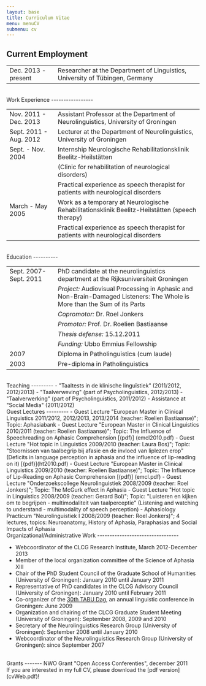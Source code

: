 ```yaml
---
layout: base
title: Curriculum Vitae
menu: menuCV
submenu: cv
---
```



Current Employment
------------------

<table width='100%'><tbody>
<tr>
<td style='text-align: left;' width='25%'>Dec. 2013 - present</td>
<td style='text-align: left;'>Researcher at the Department of Linguistics, University of T&uuml;bingen, Germany</td></tr>  

</tbody></table>

<br>
Work Experience
-----------------


<table width='100%'><tbody>
<tr>
<td style='text-align: left;' width='25%'>Nov. 2011 - Dec. 2013</td>
<td style='text-align: left;'>Assistant Professor at the Department of Neurolinguistics, University of Groningen</td></tr>  
<tr>
<td style='text-align: left;'>Sept. 2011 - Aug. 2012</td>
<td style='text-align: left;'>Lecturer at the Department of Neurolinguistics, University of Groningen</td></tr>  

<tr>
<td style='text-align: left;'>Sept. - Nov. 2004</td>
<td style='text-align: left;'>Internship Neurologische Rehabilitationsklinik Beelitz-Heilst&auml;tten</td></tr>  
<tr> <td></td><td>(Clinic for rehabilitation of neurological disorders)</td></tr>
<tr> <td></td><td>Practical experience as speech therapist for patients with neurological disorders</td></tr>

<tr>
<td style='text-align: left;'>March - May 2005</td>
<td style='text-align: left;'>Work as a temporary at Neurologische Rehabilitationsklinik Beelitz-Heilst&auml;tten (speech therapy)
</td></tr>
<tr> <td></td><td>Practical experience as speech therapist for patients with neurological disorders</td></tr>

</tbody></table>


<br>
Education
----------

<table width='100%'><tbody>
<tr>
<td style='text-align: left;' width='25%'>Sept. 2007-Sept. 2011</td>
<td style='text-align: left;'>PhD candidate at the neurolinguistics department at the Rijksuniversiteit Groningen</td></tr>
<tr> <td></td><td><i>Project:</i> Audiovisual Processing in Aphasic and
Non-Brain-Damaged Listeners: The Whole is More than the Sum of its Parts</td></tr>
<tr> <td></td><td><i>Copromotor:</i> Dr. Roel Jonkers</td></tr>
<tr> <td></td><td><i>Promotor:</i> Prof. Dr. Roelien Bastiaanse</td></tr>
<tr> <td></td><td><i>Thesis defense:</i> 15.12.2011</td></tr>
<tr> <td></td><td><i>Funding:</i> Ubbo Emmius Fellowship</td> 
</tr>

<tr>
<td style='text-align: left;'>2007</td>
<td style='text-align: left;'>Diploma in Patholinguistics (cum laude)</td>
</tr>
<tr><td style='text-align: left;'>2003</td>
<td style='text-align: left;'>Pre-diploma in Patholinguistics</td>
</tr>
</tbody></table>
	
<br>
Teaching
---------
- "Taaltests in de klinische lingu&iuml;stiek" (2011/2012, 2012/2013)
- "Taalverweving" (part of Psycholinguistics, 2012/2013)
- "Taalverwerking" (part of Psycholinguistics, 2011/2012)
- Assistance at "Social Media" (2011/2012)


<br>
Guest Lectures
---------
- Guest Lecture "European Master in Clinical Linguistics 2011/2012, 2012/2013, 2013/2014 (teacher: Roelien Bastiaanse)"; Topic: Aphasiabank
- Guest Lecture "European Master in Clinical Linguistics 2010/2011 (teacher: Roelien Bastiaanse)"; Topic: The Influence of Speechreading on Aphasic Comprehension [(pdf)] (emcl2010.pdf)
- Guest Lecture "Hot topic in Linguistics 2009/2010 (teacher: Laura Bos)"; Topic: "Stoornissen van taalbegrip bij afasie en de invloed van liplezen erop" (Deficits in language perception in aphasia and the influence of lip-reading on it) [(pdf)](ht2010.pdf)
- Guest Lecture "European Master in Clinical Linguistics 2009/2010 (teacher: Roelien Bastiaanse)"; Topic: The Influence of Lip-Reading on Aphasic Comprehension [(pdf)] (emcl.pdf)
- Guest Lecture "Onderzoekscollege Neurolinguistiek 2008/2009 (teacher: Roel Jonkers)"; Topic: The McGurk effect in Aphasia
- Guest Lecture "Hot topic in Linguistics 2008/2009 (teacher: Gerard Bol)"; Topic: "Luisteren en kijken om te begrijpen - multimodaliteit van taalperceptie" (Listening and watching to understand - multimodality of speech perception)
- Aphasiology Practicum "Neurolinguistiek I 2008/2009 (teacher: Roel Jonkers)"; 4 lectures, topics: Neuroanatomy, History of Aphasia, Paraphasias and Social Impacts of Aphasia

<br>
Organizational/Administrative Work
---------------------------------

- Webcoordinator of the CLCG Research Institute, March 2012-December 2013
- Member of the local organization committee of the Science of Aphasia XIII
- Chair of the PhD Student Council of the Graduate School of Humanities (University of Groningen): January 2010 until January 2011
- Representative of PhD candidates in the CLCG Advisory Council (University of Groningen): January 2010 until February 2011
- Co-organizer of the [30th TABU Dag](http://www.let.rug.nl/tabudag/archive/2009/index.php), an annual linguistic conference in Groningen: June 2009
- Organization and chairing of the CLCG Graduate Student Meeting (University of Groningen): September 2008, 2009 and 2010
- Secretary of the Neurolinguistics Research Group (University of Groningen): September 2008 until January 2010
- Webcoordinator of the Neurolinguistics Research Group (University of Groningen): since September 2007  
  
<br>
Grants
-------
NWO Grant "Open Access Conferenties", december 2011 

<br>
If you are interested in my full CV, please download the [pdf version] (cvWeb.pdf)!
